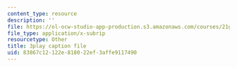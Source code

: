 ```yaml
---
content_type: resource
description: ''
file: https://ol-ocw-studio-app-production.s3.amazonaws.com/courses/21g-101-chinese-i-regular-fall-2014/83867c12122e818022ef3affe9117490_pVJ6E-jUeb0.srt
file_type: application/x-subrip
resourcetype: Other
title: 3play caption file
uid: 83867c12-122e-8180-22ef-3affe9117490
---
```

